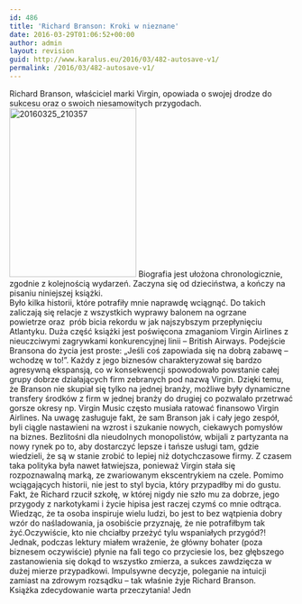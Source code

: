 ```yaml
---
id: 486
title: 'Richard Branson: Kroki w nieznane'
date: 2016-03-29T01:06:52+00:00
author: admin
layout: revision
guid: http://www.karalus.eu/2016/03/482-autosave-v1/
permalink: /2016/03/482-autosave-v1/
---
```

Richard Branson, właściciel marki Virgin, opowiada o swojej drodze do sukcesu oraz o swoich niesamowitych przygodach.  
<a href="https://i1.wp.com/www.karalus.eu/wp-content/uploads/2016/03/20160325_210357-e1459200568934.jpg" rel="attachment wp-att-485"><img class="alignleft wp-image-485 size-medium" src="https://i0.wp.com/www.karalus.eu/wp-content/uploads/2016/03/20160325_210357-e1459200568934-225x300.jpg?resize=225%2C300" alt="20160325_210357" width="225" height="300" srcset="https://i1.wp.com/www.karalus.eu/wp-content/uploads/2016/03/20160325_210357-e1459200568934.jpg?resize=225%2C300 225w, https://i1.wp.com/www.karalus.eu/wp-content/uploads/2016/03/20160325_210357-e1459200568934.jpg?resize=768%2C1024 768w, https://i1.wp.com/www.karalus.eu/wp-content/uploads/2016/03/20160325_210357-e1459200568934.jpg?w=2000 2000w" sizes="(max-width: 225px) 100vw, 225px" data-recalc-dims="1" /></a> Biografia jest ułożona chronologicznie, zgodnie z kolejnością wydarzeń. Zaczyna się od dzieciństwa, a kończy na pisaniu niniejszej książki.  
Było kilka historii, które potrafiły mnie naprawdę wciągnąć. Do takich zaliczają się relacje z wszystkich wyprawy balonem na ogrzane powietrze oraz  prób bicia rekordu w jak najszybszym przepłynięciu Atlantyku. Duża część książki jest poświęcona zmaganiom Virgin Airlines z nieuczciwymi zagrywkami konkurencyjnej linii &#8211; British Airways. Podejście Bransona do życia jest proste: &#8222;Jeśli coś zapowiada się na dobrą zabawę &#8211; wchodzę w to!&#8221;. Każdy z jego biznesów charakteryzował się bardzo agresywną ekspansją, co w konsekwencji spowodowało powstanie całej grupy dobrze działających firm zebranych pod nazwą Virgin. Dzięki temu, że Branson nie skupiał się tylko na jednej branży, możliwe były dynamiczne transfery środków z firm w jednej branży do drugiej co pozwalało przetrwać gorsze okresy np. Virgin Music często musiała ratować finansowo Virgin Airlines. Na uwagę zasługuje fakt, że sam Branson jak i cały jego zespół, byli ciągle nastawieni na wzrost i szukanie nowych, ciekawych pomysłów na biznes. Bezlitośni dla nieudolnych monopolistów, wbijali z partyzanta na nowy rynek po to, aby dostarczyć lepsze i tańsze usługi tam, gdzie wiedzieli, że są w stanie zrobić to lepiej niż dotychczasowe firmy. Z czasem taka polityka była nawet łatwiejsza, ponieważ Virgin stała się rozpoznawalną marką, ze zwariowanym ekscentrykiem na czele. Pomimo wciągających historii, nie jest to styl bycia, który przypadłby mi do gustu. Fakt, że Richard rzucił szkołę, w której nigdy nie szło mu za dobrze, jego przygody z narkotykami i życie hipisa jest raczej czymś co mnie odtrąca. Wiedząc, że ta osoba inspiruje wielu ludzi, bo jest to bez wątpienia dobry wzór do naśladowania, ja osobiście przyznaję, że nie potrafiłbym tak żyć.Oczywiście, kto nie chciałby przeżyć tylu wspaniałych przygód?! Jednak, podczas lektury miałem wrażenie, że główny bohater (poza biznesem oczywiście) płynie na fali tego co przyciesie los, bez głębszego zastanowienia się dokąd to wszystko zmierza, a sukces zawdzięcza w dużej mierze przypadkowi. Impulsywne decyzje, poleganie na intuicji zamiast na zdrowym rozsądku &#8211; tak właśnie żyje Richard Branson.  
Książka zdecydowanie warta przeczytania! Jedn